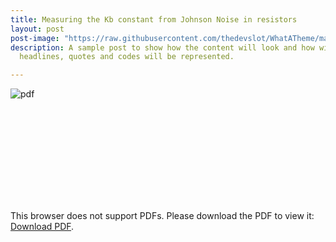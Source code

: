 ```yaml
---
title: Measuring the Kb constant from Johnson Noise in resistors
layout: post
post-image: "https://raw.githubusercontent.com/thedevslot/WhatATheme/master/assets/images/SamplePost.png?token=AHMQUEPC4IFADOF5VG4QVN26Z64GG"
description: A sample post to show how the content will look and how will different
  headlines, quotes and codes will be represented.

---
```


![pdf]([../assets/images/johnsonNoise/johnson_noise.pdf](https://github.com/levikeay/Project_Site/blob/73c0daa2d3657c7742063c5ff9607c0ff7dfb03e/assets/images/johnsonNoise/johnson_noise.pdf))

<object data="https://github.com/levikeay/Project_Site/blob/73c0daa2d3657c7742063c5ff9607c0ff7dfb03e/assets/images/johnsonNoise/johnson_noise.pdf" type="application/pdf" width="700px" height="700px">
    <embed src="https://github.com/levikeay/Project_Site/blob/73c0daa2d3657c7742063c5ff9607c0ff7dfb03e/assets/images/johnsonNoise/johnson_noise.pdf">
        <p>This browser does not support PDFs. Please download the PDF to view it: <a href="http://yoursite.com/the.pdf">Download PDF</a>.</p>
    </embed>
</object>
